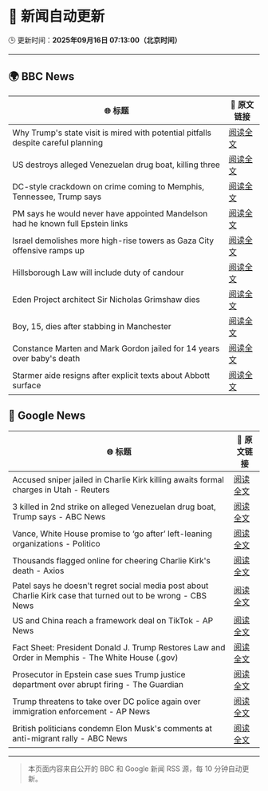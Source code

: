 # 🧠 新闻自动更新

🕒 更新时间：**2025年09月16日 07:13:00（北京时间）**

---

## 🌍 BBC News

| 🌐 标题 | 🔗 原文链接 |
|--------|-------------|
| Why Trump's state visit is mired with potential pitfalls despite careful planning | [阅读全文](https://www.bbc.com/news/articles/c4gw25w9841o?at_medium=RSS&at_campaign=rss) |
| US destroys alleged Venezuelan drug boat, killing three | [阅读全文](https://www.bbc.com/news/articles/cx2jel4gyezo?at_medium=RSS&at_campaign=rss) |
| DC-style crackdown on crime coming to Memphis, Tennessee, Trump says | [阅读全文](https://www.bbc.com/news/articles/c9dxqe3xnv0o?at_medium=RSS&at_campaign=rss) |
| PM says he would never have appointed Mandelson had he known full Epstein links | [阅读全文](https://www.bbc.com/news/articles/cx25xn2e8zqo?at_medium=RSS&at_campaign=rss) |
| Israel demolishes more high-rise towers as Gaza City offensive ramps up | [阅读全文](https://www.bbc.com/news/videos/cr5q8mj6nrvo?at_medium=RSS&at_campaign=rss) |
| Hillsborough Law will include duty of candour | [阅读全文](https://www.bbc.com/news/articles/czrpvrrrmj2o?at_medium=RSS&at_campaign=rss) |
| Eden Project architect Sir Nicholas Grimshaw dies | [阅读全文](https://www.bbc.com/news/articles/cj079z4lgn4o?at_medium=RSS&at_campaign=rss) |
| Boy, 15, dies after stabbing in Manchester | [阅读全文](https://www.bbc.com/news/articles/ce3y9v8e7eqo?at_medium=RSS&at_campaign=rss) |
| Constance Marten and Mark Gordon jailed for 14 years over baby's death | [阅读全文](https://www.bbc.com/news/articles/c931yq8lz19o?at_medium=RSS&at_campaign=rss) |
| Starmer aide resigns after explicit texts about Abbott surface | [阅读全文](https://www.bbc.com/news/articles/ckgy79yr74do?at_medium=RSS&at_campaign=rss) |

## 📰 Google News

| 🌐 标题 | 🔗 原文链接 |
|--------|-------------|
| Accused sniper jailed in Charlie Kirk killing awaits formal charges in Utah - Reuters | [阅读全文](https://news.google.com/rss/articles/CBMitAFBVV95cUxPdU5Cdm5wVzJ5M3hWS0RsQlQxZGZnSEs0STN3Y055M0JQMkdjY3RmdTRDaHdFclZWdlR4YTlGY1JXMUg1QTJPUUFhMkdOdTk1MjBSblZKSWx2V25uTWNTREJheVZ0d1RYMGlmaDNiNlF2UkRqaUszMHpHZFgzSnpuX3g4WXFrWjFNMWlIRjVHY0NTNk5tTEllY2syd0JLaFRpbHdoWUZOX3NNS2JERXlSY1h0eFQ?oc=5) |
| 3 killed in 2nd strike on alleged Venezuelan drug boat, Trump says - ABC News | [阅读全文](https://news.google.com/rss/articles/CBMioAFBVV95cUxNdXY0V2FITGF5cXZFd1YzeFRla3NuV0xJQVFOaWNkYUt3NGVReVJoRTQ3aFZCQ3JibG4xS080VW02VTJqYzU2aEZRbU5YNktLVVdXMXZkUmQ2UVBfaUtJZVFrU29kM2JrcHZBZVRvcWpFMldnV3lVREZUYTZmbm5zVTBFb2d2d1V2NGpfR194OTV1Y01sTUZuVzlsV3Ryb1JZ0gGmAUFVX3lxTFB5bXppUmhmQ08zTnhERmVYUGJhZ1l1ODlVQ2J3dDJscUdvWXExRWFxSlp0dkMzU2VURnE2bnBlVVZGdEFESnVWSlpMTlFncHBuQlBWTGZSa0VhenZXQnQ4Q3RIR1piQlplOGplUzNxZ283b01TQ09qRVVtYTRMN2RiVFpaNTNNUHFuelNWSTZQSjhMU1JwSjRZVDdNQXpxZlVYQ1J1U2c?oc=5) |
| Vance, White House promise to ‘go after’ left-leaning organizations - Politico | [阅读全文](https://news.google.com/rss/articles/CBMitAFBVV95cUxNM3hGa0FPUmNzc2VHUV9hSGtNTXRDbnFrb2xxT0NoQ0o2TC1QWFk2eGREQ19fcThxM1dOUWp1cFpzS3pPN2NxUFhtUklvai13TElOTUJ4WXR4RTZfRE81djdLVFFJV2xoLUxMNHhVR0J5NWVCOFVHRDR2X1pfUVRXVExMMF9UcG5RZ09TLVBwX0plRFBBZGhtWGJhSTJOT0s5c2NDbkxPS2JvRWlLR051WlBkd1Q?oc=5) |
| Thousands flagged online for cheering Charlie Kirk's death - Axios | [阅读全文](https://news.google.com/rss/articles/CBMiggFBVV95cUxPSURUMzFMZXJyR1Ywazk4bTJ1TkowY2RBclNFdk41T2tMNXBHaXFqbGM1RzUxTWkyb2QwLXh5TWZMRzdBQ2lQUlhLN1ZUNTRwLVZRdktaVzY0SUR1VDJxZDFOeDFnUGFVVUd0QlhxUFpTbFBMLWlQOE1LRkZGWjhEQzBB?oc=5) |
| Patel says he doesn't regret social media post about Charlie Kirk case that turned out to be wrong - CBS News | [阅读全文](https://news.google.com/rss/articles/CBMipwFBVV95cUxOVFBWdzU3N3J4UXgtbngyT3pnSE8yOTFTT3FWMGNucUE4dHJKZzl3TC0zVHJUbmhWNHpsLTlPODdPVV9Ldnl6bWNrd1I2SF9fVzg1YUppQnJCazdTWmNLbFdIc2FDTkJCSld6M0otUDg0QUtpU3JmTmVvVVZkU0VLMGxMQkFUQk53QXVyNzZZZ3QtZEc4TVAyVDlpcWp4amRuVm9pRjF2c9IBrAFBVV95cUxQT3ZhUHVvQUx6aVNLOFFibTVReXlyMDFGZ096bU9NRjNPV0pORHN0ZnZKM21sY3BKWnhjVnJJaVB5a1QzdGJpN2FZMjZPWFlNUnJZekx2dTdhUXlPU2s1YXNjdFdRYlBMTklMd2dUMHVUYkJHSGh2T2tlOVJlSnpvLV9wcnJBVkxmcFc2eG9VbmhkVy1FNzh3eDhwUUQ5SldqNkpUSDlUNXpBcF90?oc=5) |
| US and China reach a framework deal on TikTok - AP News | [阅读全文](https://news.google.com/rss/articles/CBMihAFBVV95cUxQaWJBamFBWTExcW5wZlVZWTloQl9iVVVGdmFxN1dDcmFNaEloTWhhTkRieERWWmEzRVpWTjNNZmNCbC0yYVAtZnp6NUp6YnNtU0MyQUhZckxhR0FGQ1FndG9CVEZyNURmYnd3Ym5CZVo5U1ptcklfVWNhQXhhWEpXUG5kS2U?oc=5) |
| Fact Sheet: President Donald J. Trump Restores Law and Order in Memphis - The White House (.gov) | [阅读全文](https://news.google.com/rss/articles/CBMiuAFBVV95cUxPeHc4eVlxRXJETXFsMXJIbXJXWTBNY3lsRVB1aU03bTJoTUp3MURFeVM4TXVoZk9HU2JfNEFROGtuem4xaVZmM1dRaHpPc1FaN2g3b1lRNjZEX1FlVVBQRGxfNzNfWjNBcExxMjFGdjVNbnlxV05kaVl4ci1XMXc2REtRa193cnNOOW1yRE5RRmVraGE3aGFwXzJ1Y1J5SElFYnNMMnAtV2hyYWhyTmVNWkFJMEtPQnFo?oc=5) |
| Prosecutor in Epstein case sues Trump justice department over abrupt firing - The Guardian | [阅读全文](https://news.google.com/rss/articles/CBMikgFBVV95cUxPN2k0a0VwT054SnVjS3FUQnlkTjYwcFQ1cDhMaHI0Y2hlOEhVMElHQTNjYk5VVjQ1dGtoRzlMdS0zVVVVa196ZVBYX3U0cFNob3JXbUFBcndNLWRjN3RKeVVBSzFQU1lrUE5uaWtiSjlTOVd6RXN2TDBobWNzRUtDRE1qMFhuMG9jZHZHRVhHVGRmQQ?oc=5) |
| Trump threatens to take over DC police again over immigration enforcement - AP News | [阅读全文](https://news.google.com/rss/articles/CBMimwFBVV95cUxNUVpjUlp4QjVHV2loTkdNYllKLWFKTDMtMXp2RGpPNmRyZVhUMUZ1LVZhUlY5M1g1SlVuakpPNjBYMGRVbnEzM1RkZk4xclQzcWluZ0tTaWJRdnFjMXYyaWc0OFBsZzlnc3l1b0JXVFlTNXBkeFc2Z2FqSzJUWFYzQlYtUkxDWUhkVFRGN1QzZFM1c2pwZWQ4YVl6NA?oc=5) |
| British politicians condemn Elon Musk's comments at anti-migrant rally - ABC News | [阅读全文](https://news.google.com/rss/articles/CBMiuAFBVV95cUxQUGRwM3BtMzdoV0dqTU9telpUYWx0TzhpaHhpSlNsamZReXZNVGd4UnVxS1F2RGhIRmZCbWFza3lKa2Jna2dmdW1NaVVDamdkeWozVUZPclZKNWY4MVp3em5QenprRFZxMEJ0TDhrM01XM1lzb2xmY1NJak1OMFNtZVlvbHVLa0xoQ3RjT19nSWd1QWlGb1RFQUNydE8ydG4zTXI4RjBiaTFEbEtZOGpiZUVDNHJQd2pu0gG-AUFVX3lxTFBGMnVOa0JtSHF5OHAxWTdKMjNKbXhrNEhpT3hHLWR1MWx2cDhRWEotOXZ2MU41SnVsMlBiR0IySGVfQnBnOXpMRDQtZFhXanUxOEc2U2F4aW8wOHV6Z3lPNmZ2SGlwSEdEckZ6alF6SVZDOWdXWHFSeHVCQXdnUGdoQnk5alNueTdyR0dibnFUcmtabjA1elVpMXhWQmFhMjFYOWtwRXpZaHZYWnNQdXc5RlRtYl9uOTNiYzN3c0E?oc=5) |

---
> 本页面内容来自公开的 BBC 和 Google 新闻 RSS 源，每 10 分钟自动更新。